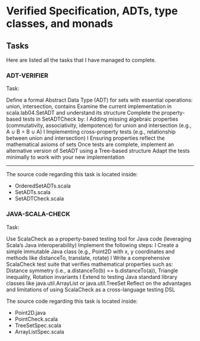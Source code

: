 # Verified Specification, ADTs, type classes, and monads
## Tasks
Here are listed all the tasks that I have managed to complete.
### ADT-VERIFIER
Task: 

Define a formal Abstract Data Type (ADT) for sets with essential operations: union, intersection, contains
Examine the current implementation in scala.lab04.SetADT and understand its structure
Complete the property-based tests in SetADTCheck by:
I Adding missing algebraic properties (commutativity, associativity, idempotence) for union and intersection (e.g., A ∪ B = B ∪ A) I Implementing cross-property tests (e.g., relationship between union and intersection) I Ensuring properties reflect the mathematical axioms of sets
Once tests are complete, implement an alternative version of SetADT using a Tree-based structure
Adapt the tests minimally to work with your new implementation

---

The source code regarding this task is located inside:
* OrderedSetADTs.scala
* SetADTs.scala
* SetADTCheck.scala

### JAVA-SCALA-CHECK
Task:

Use ScalaCheck as a property-based testing tool for Java code (leveraging Scala’s Java interoperability)
Implement the following steps:
I Create a simple immutable Java class (e.g., Point2D with x, y coordinates and methods like distanceTo, translate, rotate) I Write a comprehensive ScalaCheck test suite that verifies mathematical properties such as: Distance symmetry (i.e., a.distanceTo(b) == b.distanceTo(a)), Triangle inequality, Rotation
invariants I Extend to testing Java standard library classes like java.util.ArrayList or java.util.TreeSet
Reflect on the advantages and limitations of using ScalaCheck as a cross-language testing DSL

The source code regarding this task is located inside:
* Point2D.java
* PointCheck.scala
* TreeSetSpec.scala
* ArrayListSpec.scala
